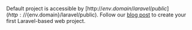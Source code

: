 Default project is accessible by [http://${env.domain}/laravel/public](http://${env.domain}/laravel/public).
Follow our [blog post](https://jelastic.com/blog/laravel-php-framework-in-jelastic-paas) to create your first Laravel-based web project.
